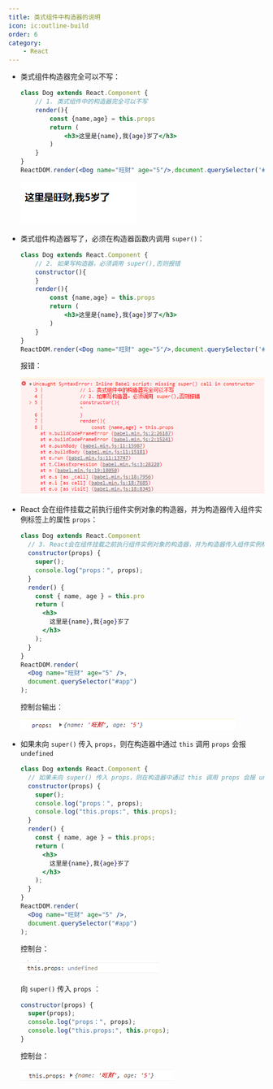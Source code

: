 ```yaml
---
title: 类式组件中构造器的说明
icon: ic:outline-build
order: 6
category:
    - React
---
```


- 类式组件构造器完全可以不写：

  ````jsx
  class Dog extends React.Component {
      // 1. 类式组件中的构造器完全可以不写
      render(){
          const {name,age} = this.props
          return (
              <h3>这里是{name},我{age}岁了</h3>
          )
      }
  }
  ReactDOM.render(<Dog name="旺财" age="5"/>,document.querySelector('#app'))
  ````

  ![](../../../../.vuepress/public/assets/images/coding-more/react/base/image-20220210113935438.png)

- 类式组件构造器写了，必须在构造器函数内调用 `super()`：

  ````jsx
  class Dog extends React.Component {
      // 2. 如果写构造器，必须调用 super(),否则报错
      constructor(){
      }
      render(){
          const {name,age} = this.props
          return (
              <h3>这里是{name},我{age}岁了</h3>
          )
      }
  }
  ReactDOM.render(<Dog name="旺财" age="5"/>,document.querySelector('#app'))
  ````

  报错：

  ![](../../../../.vuepress/public/assets/images/coding-more/react/base/image-20220210114136448.png)

- React 会在组件挂载之前执行组件实例对象的构造器，并为构造器传入组件实例标签上的属性 `props`：

  ````jsx
  class Dog extends React.Component 
    // 3. React会在组件挂载之前执行组件实例对象的构造器，并为构造器传入组件实例标签上的属性 props
    constructor(props) {
      super();
      console.log("props：", props);
    }
    render() {
      const { name, age } = this.pro
      return (
        <h3>
          这里是{name},我{age}岁了
        </h3>
      );
    }
  }
  ReactDOM.render(
    <Dog name="旺财" age="5" />,
    document.querySelector("#app")
  );
  ````

  控制台输出：

  ![](../../../../.vuepress/public/assets/images/coding-more/react/base/image-20220210114820303.png)

- 如果未向 `super()` 传入 `props`，则在构造器中通过 `this` 调用 `props` 会报 `undefined`

  ````jsx
  class Dog extends React.Component {
    // 如果未向 super() 传入 props，则在构造器中通过 this 调用 props 会报 undefined
    constructor(props) {
      super();
      console.log("props：", props);
      console.log("this.props:", this.props);
    }
    render() {
      const { name, age } = this.props;
      return (
        <h3>
          这里是{name},我{age}岁了
        </h3>
      );
    }
  }
  ReactDOM.render(
    <Dog name="旺财" age="5" />,
    document.querySelector("#app")
  );
  ````

  控制台：

  ![](../../../../.vuepress/public/assets/images/coding-more/react/base/image-20220210115259107.png)

  向 `super()` 传入 `props` ：

  ````jsx
  constructor(props) {
    super(props);
    console.log("props：", props);
    console.log("this.props:", this.props);
  }
  ````

  控制台：

  ![](../../../../.vuepress/public/assets/images/coding-more/react/base/image-20220210115833247.png)

